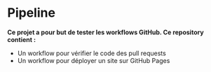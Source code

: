 # Pipeline

**Ce projet a pour but de tester les workflows GitHub. Ce repository contient :**
- Un workflow pour vérifier le code des pull requests
- Un workflow pour déployer un site sur GitHub Pages